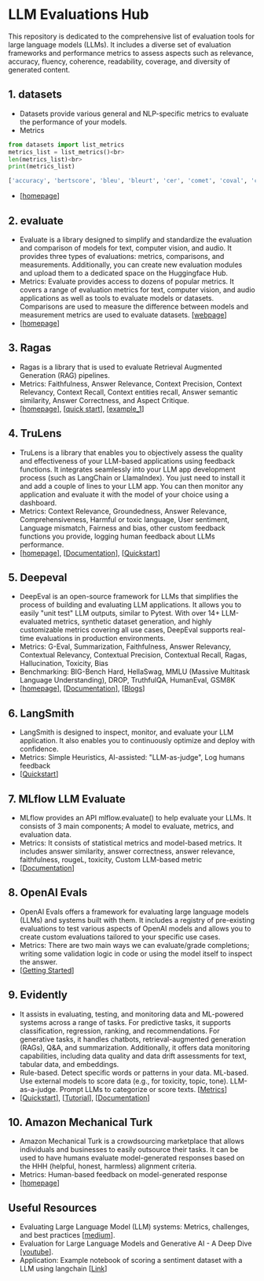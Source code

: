 # LLM Evaluations Hub

This repository is dedicated to the comprehensive list of evaluation tools for large language models (LLMs). It includes a diverse set of evaluation frameworks and performance metrics to assess aspects such as relevance, accuracy, fluency, coherence, readability, coverage, and diversity of generated content.

## 1. datasets
- Datasets provide various general and NLP-specific metrics to evaluate the performance of your models.
- Metrics
```python
from datasets import list_metrics
metrics_list = list_metrics()<br>
len(metrics_list)<br>
print(metrics_list)
```
```python
['accuracy', 'bertscore', 'bleu', 'bleurt', 'cer', 'comet', 'coval', 'cuad', 'f1', 'gleu', 'glue', 'indic_glue', 'matthews_correlation', 'meteor', 'pearsonr', 'precision', 'recall', 'rouge', 'sacrebleu', 'sari', 'seqeval', 'spearmanr', 'squad', 'squad_v2', 'super_glue', 'wer', 'wiki_split', 'xnli']
```
- [[homepage](https://huggingface.co/docs/datasets/metrics)]

## 2. evaluate
- Evaluate is a library designed to simplify and standardize the evaluation and comparison of models for text, computer vision, and audio. It provides three types of evaluations: metrics, comparisons, and measurements. Additionally, you can create new evaluation modules and upload them to a dedicated space on the Huggingface Hub.
- Metrics: Evaluate provides access to dozens of popular metrics. It covers a range of evaluation metrics for text, computer vision, and audio applications as well as tools to evaluate models or datasets. Comparisons are used to measure the difference between models and measurement metrics are used to evaluate datasets. [[webpage](https://huggingface.co/evaluate-metric)]
- [[homepage](https://huggingface.co/docs/evaluate/index)]

## 3. Ragas
- Ragas is a library that is used to evaluate Retrieval Augmented Generation (RAG) pipelines.
- Metrics: Faithfulness, Answer Relevance, Context Precision, Context Relevancy, Context Recall, Context entities recall, Answer semantic similarity, Answer Correctness, and Aspect Critique.
- [[homepage](https://docs.ragas.io/en/stable/index.html)], [[quick start](https://github.com/rajshah4/LLM-Evaluation/blob/main/ragas_quickstart.ipynb)], [[example_1](https://colab.research.google.com/drive/1vWeJBXdFEObuihO7Z8ui2CAYkdHQORqo?usp=sharing#scrollTo=Q3fIJM8ebasA)]

## 4. TruLens
- TruLens is a library that enables you to objectively assess the quality and effectiveness of your LLM-based applications using feedback functions. It integrates seamlessly into your LLM app development process (such as LangChain or LlamaIndex). You just need to install it and add a couple of lines to your LLM app. You can then monitor any application and evaluate it with the model of your choice using a dashboard. 
- Metrics: Context Relevance, Groundedness, Answer Relevance, Comprehensiveness, Harmful or toxic language, User sentiment, Language mismatch, Fairness and bias, other custom feedback functions you provide, logging human feedback about LLMs performance.
- [[homepage](https://www.trulens.org/)], [[Documentation](https://www.trulens.org/trulens_eval/getting_started/)], [[Quickstart](https://www.trulens.org/trulens_eval/getting_started/quickstarts/quickstart/)]

## 5. Deepeval
- DeepEval is an open-source framework for LLMs that simplifies the process of building and evaluating LLM applications. It allows you to easily "unit test" LLM outputs, similar to Pytest. With over 14+ LLM-evaluated metrics, synthetic dataset generation, and highly customizable metrics covering all use cases, DeepEval supports real-time evaluations in production environments.
- Metrics: G-Eval, Summarization, Faithfulness, Answer Relevancy, Contextual Relevancy, Contextual Precision, Contextual Recall, Ragas, Hallucination, Toxicity, Bias
- Benchmarking:     BIG-Bench Hard, HellaSwag, MMLU (Massive Multitask Language Understanding), DROP, TruthfulQA, HumanEval, GSM8K
- [[homepage](https://github.com/confident-ai/deepeval?tab=readme-ov-file)], [[Documentation](https://docs.confident-ai.com/docs/getting-started)], [[Blogs](https://www.confident-ai.com/blog)]

## 6. LangSmith
- LangSmith is designed to inspect, monitor, and evaluate your LLM application. It also enables you to continuously optimize and deploy with confidence.
- Metrics: Simple Heuristics, AI-assisted: "LLM-as-judge", Log humans feedback
- [[Quickstart](https://docs.smith.langchain.com/)]

## 7. MLflow LLM Evaluate
- MLflow provides an API mlflow.evaluate() to help evaluate your LLMs. It consists of 3 main components; A model to evaluate, metrics, and evaluation data.
- Metrics: It consists of statistical metrics and model-based metrics. It includes answer similarity, answer correctness, answer relevance, faithfulness, rougeL, toxicity, Custom LLM-based metric
- [[Documentation](https://mlflow.org/docs/latest/llms/llm-evaluate/index.html#)]

## 8. OpenAI Evals
- OpenAI Evals offers a framework for evaluating large language models (LLMs) and systems built with them. It includes a registry of pre-existing evaluations to test various aspects of OpenAI models and allows you to create custom evaluations tailored to your specific use cases.
- Metrics: There are two main ways we can evaluate/grade completions; writing some validation logic in code or using the model itself to inspect the answer.
- [[Getting Started](https://cookbook.openai.com/examples/evaluation/getting_started_with_openai_evals)]

## 9. Evidently
- It assists in evaluating, testing, and monitoring data and ML-powered systems across a range of tasks. For predictive tasks, it supports classification, regression, ranking, and recommendations. For generative tasks, it handles chatbots, retrieval-augmented generation (RAGs), Q&A, and summarization. Additionally, it offers data monitoring capabilities, including data quality and data drift assessments for text, tabular data, and embeddings.
- Rule-based. Detect specific words or patterns in your data. ML-based. Use external models to score data (e.g., for toxicity, topic, tone). LLM-as-a-judge. Prompt LLMs to categorize or score texts. [[Metrics](https://docs.evidentlyai.com/get-started/tutorial-llm#id-6.-customize-evaluations)]
- [[Quickstart](https://docs.evidentlyai.com/get-started/quickstart-llm)], [[Tutorial](https://docs.evidentlyai.com/get-started/tutorial-llm)], [[Documentation](https://docs.evidentlyai.com/)]

## 10. Amazon Mechanical Turk
- Amazon Mechanical Turk is a crowdsourcing marketplace that allows individuals and businesses to easily outsource their tasks. It can be used to have humans evaluate model-generated responses based on the HHH (helpful, honest, harmless) alignment criteria.
- Metrics: Human-based feedback on model-generated response 
- [[homepage](https://www.mturk.com/)]

## Useful Resources
- Evaluating Large Language Model (LLM) systems: Metrics, challenges, and best practices [[medium](https://medium.com/data-science-at-microsoft/evaluating-llm-systems-metrics-challenges-and-best-practices-664ac25be7e5)].
- Evaluation for Large Language Models and Generative AI - A Deep Dive [[youtube](https://youtu.be/iQl03pQlYWY?si=JB47_iUMTBbOTCHh)].
- Application: Example notebook of scoring a sentiment dataset with a LLM using langchain [[Link](https://github.com/rajshah4/LLM-Evaluation/blob/main/Sentiment_LLM.ipynb)]
        
<!--
<h2 class="section-title">Overview</h2>
<ul>
<li><a href="#metric">Evaluation Metrics</a></li>
<li><a href="#framework">Frameworks</a></li>
<li><a href="#human">Human based Evaluations</a></li>
<li><a href="#application">Applications</a></li>  
<li><a href="#resource">Useful Resources</a></li>
</ul> 
        
<div id="metric" class="section">
<h2 class="section-title">Evaluation Metrics</h2>
<h3>ROUGE</h3>
<ul>
<li>Rouge library, used for evaluating summarization and machine translation in natural language processing.  [<a href="https://github.com/pltrdy/rouge/tree/master">github</a>]</li>
</ul>
        
</div> -->

